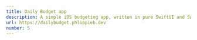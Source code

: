 ```yaml
---
title: Daily Budget app
description: A simple iOS budgeting app, written in pure SwiftUI and SwiftData.
url: https://dailybudget.phlippieb.dev
number: 5
---
```

